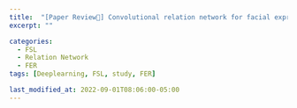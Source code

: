 ```yaml
---
title:  "[Paper Review📃] Convolutional relation network for facial expression recognition in the wild with few-shot learning!"
excerpt: ""

categories:
  - FSL
  - Relation Network
  - FER
tags: [Deeplearning, FSL, study, FER]

last_modified_at: 2022-09-01T08:06:00-05:00
---
```



